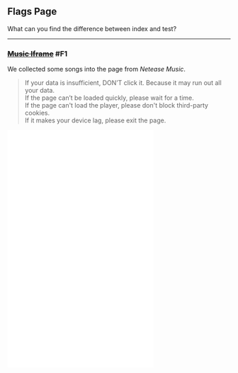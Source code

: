 ## Flags Page

What can you find the difference between index and test?

------

### ~~[Music Iframe](/flags/music-iframe_failed.md)~~ #F1

We collected some songs into the page from *Netease Music*.

> If your data is insufficient, DON’T click it. Because it may run out all your data.  
> If the page can’t be loaded quickly, please wait for a time.  
> If the page can't load the player, please don't block third-party cookies.  
> If it makes your device lag, please exit the page.  

<iframe frameborder="no" border="0" marginwidth="0" marginheight="0" width=330 height=86 src="//music.163.com/outchain/player?type=2&id=1310530415&auto=0&height=66"></iframe>

<iframe frameborder="no" border="0" marginwidth="0" marginheight="0" width=330 height=450 src="//music.163.com/outchain/player?type=0&id=2323009156&auto=0&height=430"></iframe>

